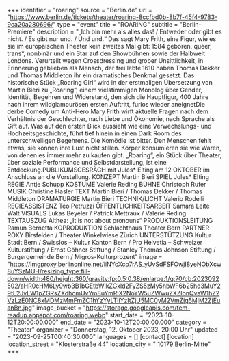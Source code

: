 +++
identifier = "roaring"
source = "Berlin.de"
url = "https://www.berlin.de/tickets/theater/roaring-8ccfbd0b-8b7f-45f4-9783-9ca20a280696/"
type = "event"
title = "ROARING"
subtitle = "Berlin-Premiere"
description = "„Ich bin mehr als alles das! / Entweder oder gibt es nicht. / Es gibt nur und. / Und und.“ Das sagt Mary Frith, eine Figur, wie es sie im europäischen Theater kein zweites Mal gibt: 1584 geboren, queer, trans*, nonbinär und ein Star auf den Showbühnen sowie der Halbwelt Londons. Verurteilt wegen Crossdressing und grober Unsittlichkeit, in Erinnerung geblieben als Mensch, der frei lebte.1610 haben Thomas Dekker und Thomas Middleton ihr ein dramatisches Denkmal gesetzt. Das historische Stück „Roaring Girl“ wird in der erstmaligen Übersetzung von Martin Bieri zu „Roaring“, einem vielstimmigen Monolog über Gender, Identität, Begehren und Widerstand, den sich die Hauptfigur, 400 Jahre nach ihrem wildglamourösen ersten Auftritt, furios wieder aneignetDie derbe Comedy um Anti-Hero Mary Frith wirft aktuelle Fragen nach dem Verhältnis der Geschlechter, nach Liebe und Ökonomie, nach Sprache als Gift auf. Was auf den ersten Blick aussieht wie eine Verwechslungs- und Hochzeitsgeschichte, führt tief hinein in einen Dark Room des unterschwelligen Begehrens. Die Komödie ist bitter. Den Menschen fehlt etwas, sie können ihre Lust nicht stillen. Körper konsumieren sie wie Waren, von denen es immer mehr zu kaufen gibt. „Roaring“, ein Stück über Theater, über soziale Performance und Selbstdarstellung, ist eine Entdeckung.PUBLIKUMSGESRÄCH mit Jules* Elting am 12 OKTOBER im Anschluss an die Vorstellung. KONZEPT Martin Bieri SPIEL Jules* Elting REGIE Antje Schupp KOSTÜME Valerie Reding BÜHNE Christoph Rufer MUSIK Christine Hasler TEXT Martin Bieri / Thomas Dekker / Thomas Middleton DRAMATURGIE Martin Bieri TECHNIK/LICHT Valerio Rodelli REGIEASSISTENZ Teo Petruzzi ÖFFENTLICHKEITSARBEIT Samara Leite Walt VISUALS Lukas Beyeler / Patrick Mettraux / Valerie Reding TEXTAUSZUG Althea: „It is not about pronouns“ PRODUKTIONSLEITUNG Ramun Bernetta KOPRODUKTION Schlachthaus Theater Bern PARTNER ROXY Birsfelden / Theater Winkelwiese Zürich UNTERSTÜTZUNG Kultur Stadt Bern / Swisslos – Kultur Kanton Bern / Pro Helvetia – Schweizer Kulturstiftung / Ernst Göhner Stiftung / Stanley Thomas Johnson Stiftung / Burgergemeinde Bern / Migros-Kulturprozent"
image = "https://imgproxy.berlinonline.net/liNYcXco7rAS_yUvSdFSFOwjI8yeNObXcw8uYSzMU-I/resizing_type:fill-down/width:480/height:360/gravity:fp:0.5:0.38/enlarge:1/q:70/cb:2023092502/aHR0cHM6Ly9wb3B1bGEtbWlkZGxld2FyZS5zMy5hbWF6b25hd3MuY29tL2JvLW1pZGRsZXdhcmUvYm8uYmRlX2NoYW5uZWwuZXZlbnQvaW1hZ2VzLzE0NC8xMDMzMmFmZC1hYzYyLTliYzItZjU5MC0yM2VmZjg5MjM2ZjEuanBn.jpg"
image_bucket = "https://storage.googleapis.com/fem-readup.appspot.com/roaring.webp"
start_date = "2023-10-12T20:00:00.000"
end_date = "2023-10-12T20:00:00.000"
category = "Theater"
organizer = "Donnerstag, 12. Oktober 2023, 20:00 Uhr"
updated = "2023-09-25T00:40:30.000"
languages = []
[contact]
[location]
location_street = "Klosterstraße 44"
location_city = " 10179 Berlin-Mitte"
+++